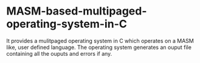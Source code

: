 # MASM-based-multipaged-operating-system-in-C
It provides a mulitpaged operating system in C which operates on a MASM like, user defined language. The operating system generates an ouput file containing all the ouputs and errors if any.
